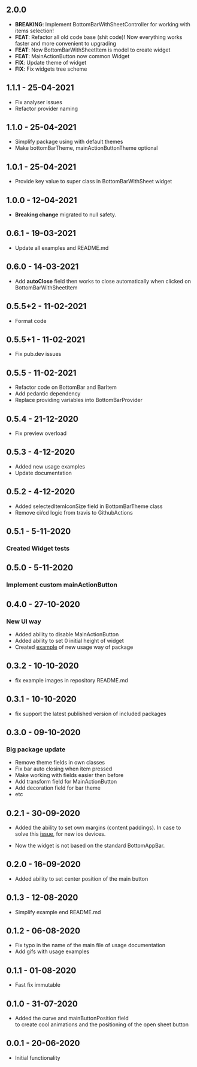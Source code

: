 ## 2.0.0

 - **BREAKING**: Implement BottomBarWithSheetController for working with items selection!
 - **FEAT**: Refactor all old code base (shit code)! Now everything works faster and more convenient to upgrading
 - **FEAT**: Now BottomBarWithSheetItem is model to create widget
 - **FEAT**: MainActionButton now common Widget
 - **FIX**: Update theme of widget
 - **FIX**: Fix widgets tree scheme

## 1.1.1 - 25-04-2021

* Fix analyser issues
* Refactor provider naming

## 1.1.0 - 25-04-2021

* Simplify package using with default themes
* Make bottomBarTheme, mainActionButtonTheme optional

## 1.0.1 - 25-04-2021

* Provide key value to super class in BottomBarWithSheet widget

## 1.0.0 - 12-04-2021

* **Breaking change** migrated to null safety.

## 0.6.1 - 19-03-2021

* Update all examples and README.md

## 0.6.0 - 14-03-2021

* Add **autoClose** field then works to close automatically when clicked on BottomBarWithSheetItem 

## 0.5.5+2 - 11-02-2021

* Format code

## 0.5.5+1 - 11-02-2021

* Fix pub.dev issues

## 0.5.5 - 11-02-2021

* Refactor code on BottomBar and BarItem
* Add pedantic dependency
* Replace providing variables into BottomBarProvider

## 0.5.4 - 21-12-2020

* Fix preview overload

## 0.5.3 - 4-12-2020

* Added new usage examples
* Update documentation

## 0.5.2 - 4-12-2020

* Added selectedItemIconSize field in BottomBarTheme class
* Remove ci/cd logic from travis to GithubActions

## 0.5.1 - 5-11-2020

### Created Widget tests

## 0.5.0 - 5-11-2020

### Implement custom mainActionButton

## 0.4.0 - 27-10-2020

### New UI way

* Added ability to disable MainActionButton
* Added ability to set 0 initial height of widget
* Created [example](https://github.com/Frezyx/bottom_bar_with_sheet/example/lib/examples/fab_outside_bottom_bar.dart) of new usage way of package 
  
## 0.3.2 - 10-10-2020

* fix example images in repository README.md

## 0.3.1 - 10-10-2020

* fix support the latest published version of included packages


## 0.3.0 - 09-10-2020

### Big package update

* Remove theme fields in own classes
* Fix bar auto closing when item pressed
* Make working with fields easier then before
* Add transform field for MainActionButton
* Add decoration field for bar theme
* etc

## 0.2.1 - 30-09-2020

* Added the ability to set own margins (content paddings).
  In case to solve this [issue](https://github.com/Frezyx/bottom_bar_with_sheet/issues/5), for new ios devices.

* Now the widget is not based on the standard BottomAppBar.

## 0.2.0 - 16-09-2020

* Added ability to set center position of the main button

## 0.1.3 - 12-08-2020

* Simplify example end README.md

## 0.1.2 - 06-08-2020

* Fix typo in the name of the main file of usage documentation
* Add gifs with usage examples

## 0.1.1 - 01-08-2020

* Fast fix immutable

## 0.1.0 - 31-07-2020

* Added the curve and mainButtonPosition field 
<br> to create cool animations and the positioning of the open sheet button

## 0.0.1 - 20-06-2020

* Initial functionality 
